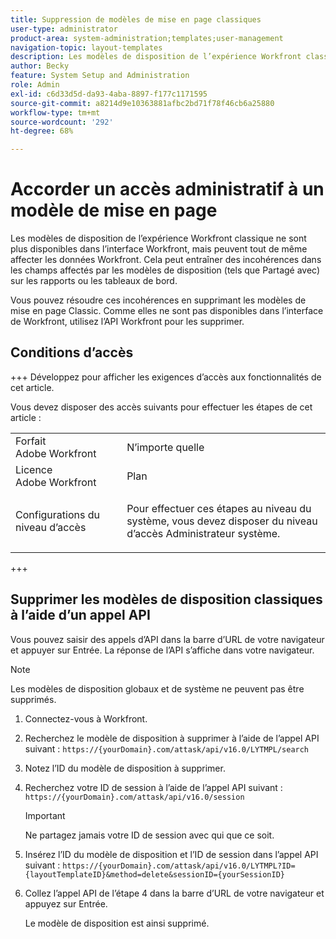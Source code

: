 ```yaml
---
title: Suppression de modèles de mise en page classiques
user-type: administrator
product-area: system-administration;templates;user-management
navigation-topic: layout-templates
description: Les modèles de disposition de l’expérience Workfront classique ne sont plus disponibles dans l’interface Workfront, mais peuvent tout de même affecter les données Workfront. Cela peut entraîner des incohérences dans les champs affectés par les modèles de disposition (tels que Partagé avec) sur les rapports ou les tableaux de bord.
author: Becky
feature: System Setup and Administration
role: Admin
exl-id: c6d33d5d-da93-4aba-8897-f177c1171595
source-git-commit: a8214d9e10363881afbc2bd71f78f46cb6a25880
workflow-type: tm+mt
source-wordcount: '292'
ht-degree: 68%

---
```


# Accorder un accès administratif à un modèle de mise en page

Les modèles de disposition de l’expérience Workfront classique ne sont plus disponibles dans l’interface Workfront, mais peuvent tout de même affecter les données Workfront. Cela peut entraîner des incohérences dans les champs affectés par les modèles de disposition (tels que Partagé avec) sur les rapports ou les tableaux de bord.

Vous pouvez résoudre ces incohérences en supprimant les modèles de mise en page Classic. Comme elles ne sont pas disponibles dans l’interface de Workfront, utilisez l’API Workfront pour les supprimer.

## Conditions d’accès

+++ Développez pour afficher les exigences d’accès aux fonctionnalités de cet article.

Vous devez disposer des accès suivants pour effectuer les étapes de cet article :

<table style="table-layout:auto"> 
 <col> 
 <col> 
 <tbody> 
  <tr> 
   <td role="rowheader">Forfait Adobe Workfront</td> 
   <td>N’importe quelle</td> 
  </tr> 
  <tr> 
   <td role="rowheader">Licence Adobe Workfront</td> 
   <td>Plan</td> 
  </tr> 
  <tr> 
   <td role="rowheader">Configurations du niveau d’accès</td> 
   <td> <p>Pour effectuer ces étapes au niveau du système, vous devez disposer du niveau d’accès Administrateur système.</p> </td> 
  </tr> 
 </tbody> 
</table>

+++

## Supprimer les modèles de disposition classiques à l’aide d’un appel API

Vous pouvez saisir des appels d’API dans la barre d’URL de votre navigateur et appuyer sur Entrée. La réponse de l’API s’affiche dans votre navigateur.

>[!NOTE]
>
>Les modèles de disposition globaux et de système ne peuvent pas être supprimés.

1. Connectez-vous à Workfront.
1. Recherchez le modèle de disposition à supprimer à l’aide de l’appel API suivant :
   `https://{yourDomain}.com/attask/api/v16.0/LYTMPL/search`
1. Notez l’ID du modèle de disposition à supprimer.
1. Recherchez votre ID de session à l’aide de l’appel API suivant :
   `https://{yourDomain}.com/attask/api/v16.0/session`

   >[!IMPORTANT]
   >
   >Ne partagez jamais votre ID de session avec qui que ce soit.

1. Insérez l’ID du modèle de disposition et l’ID de session dans l’appel API suivant :
   `https://{yourDomain}.com/attask/api/v16.0/LYTMPL?ID={layoutTemplateID}&method=delete&sessionID={yourSessionID}`
1. Collez l’appel API de l’étape 4 dans la barre d’URL de votre navigateur et appuyez sur Entrée.

   Le modèle de disposition est ainsi supprimé.
